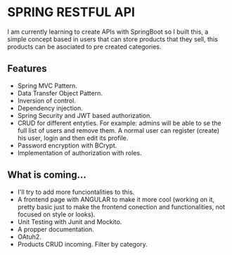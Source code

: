# SPRING RESTFUL API
I am currently learning to create APIs with SpringBoot so I built this, a simple concept based in users that can store products that they sell, this products can be asociated to pre created categories.

## Features
- Spring MVC Pattern.
- Data Transfer Object Pattern.
- Inversion of control.
- Dependency injection.
- Spring Security and JWT based authorization.
- CRUD for different entyties. For example: admins will be able to se the full list of users and remove them. A normal user can register (create) his user, login and then edit its profile.
- Password encryption with BCrypt.
- Implementation of authorization with roles.


## What is coming...
- I'll try to add more funciontalities to this.
- A frontend page with ANGULAR to make it more cool (working on it, pretty basic just to make the frontend conection and functionalities, not focused on style or looks).
- Unit Testing with Junit and Mockito.
- A propper documentation.
- OAtuh2.
- Products CRUD incoming. Filter by category.
